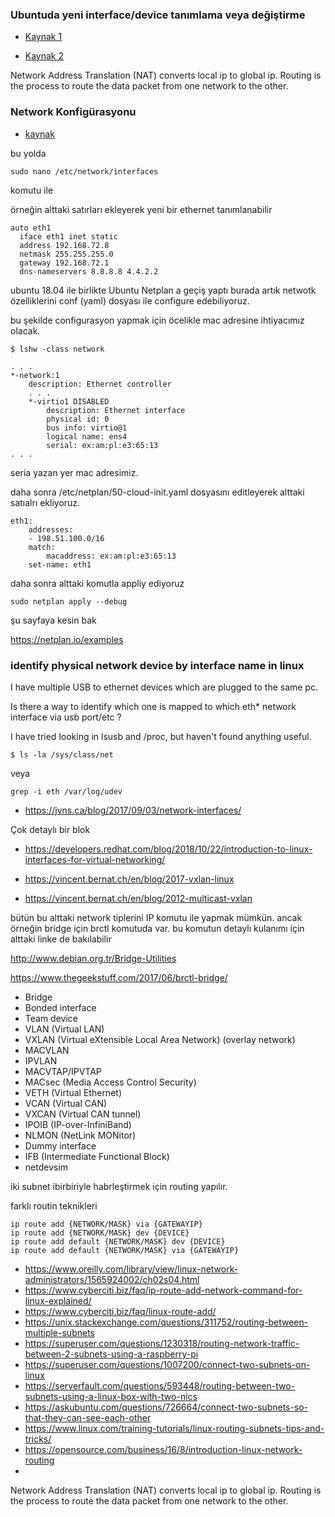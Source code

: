 ### Ubuntuda yeni interface/device tanımlama veya değiştirme

- [Kaynak 1](https://vitux.com/ubuntu-network-configuration/?__cf_chl_jschl_tk__=ab2d271528f9597f8acbca778eb5c13aa219deb6-1588001835-0-AQ129IaZUde0CuugHTXMcXRkVI4oiA4sPsB8I0ljmUGPPVQJ6dMdyYUelJGmlD17fK3J1D_posoUateu2orDvrFtDQHAscFrX7_zj0uwNUHr-8su0366Kl5DE_IUJj_eSpSUKSQs1gCfCcpZK-iQJPPKxOIlhVUVXss4K8xCgrzSbB8mRnE-nIZ4lm8o_Ywk5m9J-kBgEEnr8NihmG-yEO753vCqUJgHym9q6MP6PeinEMNKpgq9n2qrSnyVziRtVx6lEbO9q7d6QOH1bUa5mhjMfPatXEFewjA-RLpbwWDquhoGLqDbsZpMg1aNRPIZROo6vD-1UPVHewn3VmV4OTn97LRsYmHLgc8Qg18aBKaEUzZZYsCnyF6ET0eHxkPyEg)

- [Kaynak 2](https://access.redhat.com/documentation/en-us/red_hat_enterprise_linux/5/html/installation_guide/s1-s390info-addnetdevice)

  
Network Address Translation (NAT) converts local ip to global ip. Routing is the process to route the data packet from one network to the other.

### Network Konfigürasyonu 

- [kaynak](https://vitux.com/ubuntu-network-configuration/?__cf_chl_jschl_tk__=ab2d271528f9597f8acbca778eb5c13aa219deb6-1588001835-0-AQ129IaZUde0CuugHTXMcXRkVI4oiA4sPsB8I0ljmUGPPVQJ6dMdyYUelJGmlD17fK3J1D_posoUateu2orDvrFtDQHAscFrX7_zj0uwNUHr-8su0366Kl5DE_IUJj_eSpSUKSQs1gCfCcpZK-iQJPPKxOIlhVUVXss4K8xCgrzSbB8mRnE-nIZ4lm8o_Ywk5m9J-kBgEEnr8NihmG-yEO753vCqUJgHym9q6MP6PeinEMNKpgq9n2qrSnyVziRtVx6lEbO9q7d6QOH1bUa5mhjMfPatXEFewjA-RLpbwWDquhoGLqDbsZpMg1aNRPIZROo6vD-1UPVHewn3VmV4OTn97LRsYmHLgc8Qg18aBKaEUzZZYsCnyF6ET0eHxkPyEg)

bu yolda 

```
sudo nano /etc/network/interfaces
```


komutu ile 

örneğin alttaki satırları ekleyerek yeni bir ethernet tanımlanabilir

```
auto eth1
  iface eth1 inet static
  address 192.168.72.8
  netmask 255.255.255.0
  gateway 192.168.72.1
  dns-nameservers 8.8.8.8 4.4.2.2
```
ubuntu 18.04 ile birlikte Ubuntu Netplan a geçiş yaptı burada artık netwotk özelliklerini conf (yaml) dosyası ile configure edebiliyoruz.

bu şekilde configurasyon yapmak için öcelikle mac adresine ihtiyacımız olacak.

```
$ lshw -class network

. . .
*-network:1
    description: Ethernet controller
    . . .
    *-virtio1 DISABLED
        description: Ethernet interface
        physical id: 0
        bus info: virtio@1
        logical name: ens4
        serial: ex:am:pl:e3:65:13
. . .

```

seria yazan yer mac adresimiz.

daha sonra /etc/netplan/50-cloud-init.yaml dosyasını editleyerek alttaki satıalrı ekliyoruz.

```
eth1:
    addresses:
    - 198.51.100.0/16
    match:
        macaddress: ex:am:pl:e3:65:13
    set-name: eth1
```
daha sonra alttaki komutla appliy ediyoruz

```
sudo netplan apply --debug
```



şu sayfaya kesin bak

https://netplan.io/examples









### identify physical network device by interface name in linux

I have multiple USB to ethernet devices which are plugged to the same pc.

Is there a way to identify which one is mapped to which eth* network interface via usb port/etc ?

I have tried looking in lsusb and /proc, but haven't found anything useful.

```
$ ls -la /sys/class/net
```
veya

```
grep -i eth /var/log/udev
```

- https://jvns.ca/blog/2017/09/03/network-interfaces/


Çok detaylı bir blok

- https://developers.redhat.com/blog/2018/10/22/introduction-to-linux-interfaces-for-virtual-networking/

- https://vincent.bernat.ch/en/blog/2017-vxlan-linux
- https://vincent.bernat.ch/en/blog/2012-multicast-vxlan


bütün bu alttaki network tiplerini IP komutu ile yapmak mümkün. ancak örneğin bridge için brctl komutuda var. bu komutun detaylı kulanımı için alttaki linke de bakılabilir

http://www.debian.org.tr/Bridge-Utilities

https://www.thegeekstuff.com/2017/06/brctl-bridge/

  - Bridge
  - Bonded interface
  - Team device
  - VLAN (Virtual LAN) 
  - VXLAN (Virtual eXtensible Local Area Network) (overlay network)
  - MACVLAN
  - IPVLAN
  - MACVTAP/IPVTAP
  - MACsec (Media Access Control Security)
  - VETH (Virtual Ethernet)
  - VCAN (Virtual CAN)
  - VXCAN (Virtual CAN tunnel)
  - IPOIB (IP-over-InfiniBand)
  - NLMON (NetLink MONitor)
  - Dummy interface
  - IFB (Intermediate Functional Block)
  - netdevsim


iki subnet ibirbiriyle habrleştirmek için routing yapılır.


farklı routin teknikleri
```
ip route add {NETWORK/MASK} via {GATEWAYIP}
ip route add {NETWORK/MASK} dev {DEVICE}
ip route add default {NETWORK/MASK} dev {DEVICE}
ip route add default {NETWORK/MASK} via {GATEWAYIP}
```


- https://www.oreilly.com/library/view/linux-network-administrators/1565924002/ch02s04.html
- https://www.cyberciti.biz/faq/ip-route-add-network-command-for-linux-explained/
- https://www.cyberciti.biz/faq/linux-route-add/
- https://unix.stackexchange.com/questions/311752/routing-between-multiple-subnets
- https://superuser.com/questions/1230318/routing-network-traffic-between-2-subnets-using-a-raspberry-pi
- https://superuser.com/questions/1007200/connect-two-subnets-on-linux
- https://serverfault.com/questions/593448/routing-between-two-subnets-using-a-linux-box-with-two-nics
- https://askubuntu.com/questions/726664/connect-two-subnets-so-that-they-can-see-each-other
- https://www.linux.com/training-tutorials/linux-routing-subnets-tips-and-tricks/
- https://opensource.com/business/16/8/introduction-linux-network-routing
- 


Network Address Translation (NAT) converts local ip to global ip. Routing is the process to route the data packet from one network to the other.